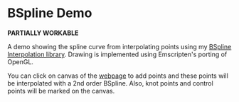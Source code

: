 # BSpline Demo

**PARTIALLY WORKABLE**

A demo showing the spline curve from interpolating points using my [BSpline Interpolation library](https://github.com/12ff54e/BsplineInterpolation.git). Drawing is implemented using Emscripten's porting of OpenGL.

You can click on canvas of the [webpage](https://12ff54e.github.io/BSplineDemo) to add points and these points will be interpolated with a 2nd order BSpline. Also, knot points and control points will be marked on the canvas.
